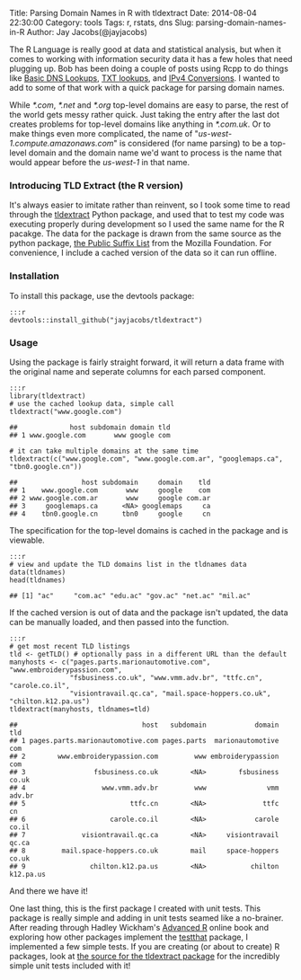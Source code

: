 Title: Parsing Domain Names in R with tldextract
Date: 2014-08-04 22:30:00
Category: tools
Tags: r, rstats, dns
Slug: parsing-domain-names-in-R
Author: Jay Jacobs(@jayjacobs)

The R Language is really good at data and statistical analysis, but when
it comes to working with information security data it has a few holes
that need plugging up. Bob has been doing a couple of posts using Rcpp
to do things like [Basic DNS
Lookups](http://datadrivensecurity.info/blog/posts/2014/Aug/basic-forward-and-reverse-lookups-in-r-with-rcpp/),
[TXT
lookups](http://datadrivensecurity.info/blog/posts/2014/Apr/making-better-dns-txt-record-lookups-with-rcpp/),
and [IPv4
Conversions](http://datadrivensecurity.info/blog/posts/2014/May/speeding-up-ipv4-address-conversion-in-r/).
I wanted to add to some of that work with a quick package for parsing
domain names.

While _\*.com_, _\*.net_ and _\*.org_ top-level domains are easy
to parse, the rest of the world gets messy rather quick. Just taking the
entry after the last dot creates problems for top-level domains like
anything in _\*.com.uk_. Or to make things even more complicated, the
name of "*us-west-1.compute.amazonaws.com*" is considered (for name
parsing) to be a top-level domain and the domain name we'd want to
process is the name that would appear before the *us-west-1* in that
name.

### Introducing TLD Extract (the R version)

It's always easier to imitate rather than reinvent, so I took some time
to read through the
[tldextract](https://github.com/john-kurkowski/tldextract) Python
package, and used that to test my code was executing properly during
development so I used the same name for the R pacakge. The data for the
package is drawn from the same source as the python package, [the Public
Suffix List](https://www.publicsuffix.org/) from the Mozilla Foundation.
For convenience, I include a cached version of the data so it can run
offline.

### Installation

To install this package, use the devtools package:

    :::r
    devtools::install_github("jayjacobs/tldextract")

### Usage

Using the package is fairly straight forward, it will return a data frame with the 
original name and seperate columns for each parsed component.

    :::r
    library(tldextract)
    # use the cached lookup data, simple call
    tldextract("www.google.com")
    
    ##             host subdomain domain tld
    ## 1 www.google.com       www google com
    
    # it can take multiple domains at the same time
    tldextract(c("www.google.com", "www.google.com.ar", "googlemaps.ca", "tbn0.google.cn"))
    
    ##                host subdomain     domain    tld
    ## 1    www.google.com       www     google    com
    ## 2 www.google.com.ar       www     google com.ar
    ## 3     googlemaps.ca      <NA> googlemaps     ca
    ## 4    tbn0.google.cn      tbn0     google     cn

The specification for the top-level domains is cached in the package and
is viewable.

    :::r
    # view and update the TLD domains list in the tldnames data
    data(tldnames)
    head(tldnames)
    
    ## [1] "ac"     "com.ac" "edu.ac" "gov.ac" "net.ac" "mil.ac"

If the cached version is out of data and the package isn't updated, the
data can be manually loaded, and then passed into the function.

    :::r
    # get most recent TLD listings
    tld <- getTLD() # optionally pass in a different URL than the default
    manyhosts <- c("pages.parts.marionautomotive.com", "www.embroiderypassion.com", 
                   "fsbusiness.co.uk", "www.vmm.adv.br", "ttfc.cn", "carole.co.il",
                   "visiontravail.qc.ca", "mail.space-hoppers.co.uk", "chilton.k12.pa.us")
    tldextract(manyhosts, tldnames=tld)
    
    ##                               host   subdomain            domain       tld
    ## 1 pages.parts.marionautomotive.com pages.parts  marionautomotive       com
    ## 2        www.embroiderypassion.com         www embroiderypassion       com
    ## 3                 fsbusiness.co.uk        <NA>        fsbusiness     co.uk
    ## 4                   www.vmm.adv.br         www               vmm    adv.br
    ## 5                          ttfc.cn        <NA>              ttfc        cn
    ## 6                     carole.co.il        <NA>            carole     co.il
    ## 7              visiontravail.qc.ca        <NA>     visiontravail     qc.ca
    ## 8         mail.space-hoppers.co.uk        mail     space-hoppers     co.uk
    ## 9                chilton.k12.pa.us        <NA>           chilton k12.pa.us

And there we have it!

One last thing, this is the first package I created with unit tests.
This package is really simple and adding in unit tests seamed like a
no-brainer. After reading through Hadley Wickham's [Advanced
R](http://adv-r.had.co.nz/Philosophy.html) online book and exploring how
other packages implement the
[testthat](https://github.com/hadley/testthat) package, I implemented a
few simple tests. If you are creating (or about to create) R packages,
look at [the source for the tldextract package](https://github.com/jayjacobs/tldextract) 
for the incredibly simple unit tests included with
it!
